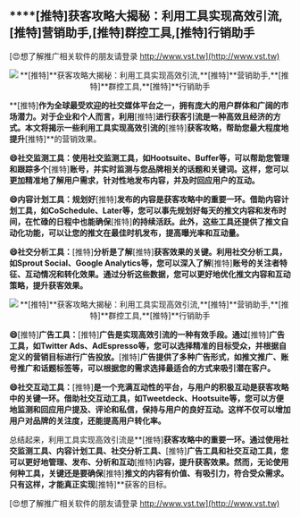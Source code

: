 ## ****[推特]**获客攻略大揭秘：利用工具实现高效引流,**[推特]**营销助手,**[推特]**群控工具,**[推特]**行销助手**

[😍想了解推广相关软件的朋友请登录 http://www.vst.tw](http://www.vst.tw)

 <center><img src="https://vst.tw/MP4/tuiguang/png/3.png" alt="**[推特]**获客攻略大揭秘：利用工具实现高效引流,**[推特]**营销助手,**[推特]**群控工具,**[推特]**行销助手"></center>

**[推特]**作为全球最受欢迎的社交媒体平台之一，拥有庞大的用户群体和广阔的市场潜力。对于企业和个人而言，利用**[推特]**进行获客引流是一种高效且经济的方式。本文将揭示一些利用工具实现高效引流的**[推特]**获客攻略，帮助您最大程度地提升**[推特]**的营销效果。

**😄社交监测工具：使用社交监测工具，如Hootsuite、Buffer等，可以帮助您管理和跟踪多个**[推特]**账号，并实时监测与您品牌相关的话题和关键词。这样，您可以更加精准地了解用户需求，针对性地发布内容，并及时回应用户的互动。**

**😄内容计划工具：规划好**[推特]**发布的内容是获客攻略中的重要一环。借助内容计划工具，如CoSchedule、Later等，您可以事先规划好每天的推文内容和发布时间，在忙碌的日程中也能确保**[推特]**的持续活跃。此外，这些工具还提供了推文自动化功能，可以让您的推文在最佳时机发布，提高曝光率和互动量。**

**😄社交分析工具：**[推特]**分析是了解**[推特]**获客效果的关键。利用社交分析工具，如Sprout Social、Google Analytics等，您可以深入了解**[推特]**账号的关注者特征、互动情况和转化效果。通过分析这些数据，您可以更好地优化推文内容和互动策略，提升获客效果。**

 <center><img src="https://vst.tw/MP4/tuiguang/png/8.png" alt="**[推特]**获客攻略大揭秘：利用工具实现高效引流,**[推特]**营销助手,**[推特]**群控工具,**[推特]**行销助手"></center>

**😄**[推特]**广告工具：**[推特]**广告是实现高效引流的一种有效手段。通过**[推特]**广告工具，如Twitter Ads、AdEspresso等，您可以选择精准的目标受众，并根据自定义的营销目标进行广告投放。**[推特]**广告提供了多种广告形式，如推文推广、账号推广和话题标签等，可以根据您的需求选择最适合的方式来吸引潜在客户。**

**😄社交互动工具：**[推特]**是一个充满互动性的平台，与用户的积极互动是获客攻略中的关键一环。借助社交互动工具，如Tweetdeck、Hootsuite等，您可以方便地监测和回应用户提及、评论和私信，保持与用户的良好互动。这样不仅可以增加用户对品牌的关注度，还能提高用户转化率。**

总结起来，利用工具实现高效引流是**[推特]**获客攻略中的重要一环。通过使用社交监测工具、内容计划工具、社交分析工具、**[推特]**广告工具和社交互动工具，您可以更好地管理、发布、分析和互动**[推特]**内容，提升获客效果。然而，无论使用何种工具，关键还是要确保**[推特]**推文的内容有价值、有吸引力，符合受众需求。只有这样，才能真正实现**[推特]**获客的目标。

[😍想了解推广相关软件的朋友请登录 http://www.vst.tw](http://www.vst.tw)



